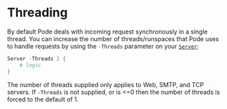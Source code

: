 # Threading

By default Pode deals with incoming request synchronously in a single thread. You can increase the number of threads/runspaces that Pode uses to handle requests by using the `-Threads` parameter on your [`Server`](../../Functions/Core/Server):

```powershell
Server -Threads 2 {
    # logic
}
```

The number of threads supplied only applies to Web, SMTP, and TCP servers. If `-Threads` is not supplied, or is <=0 then the number of threads is forced to the default of 1.